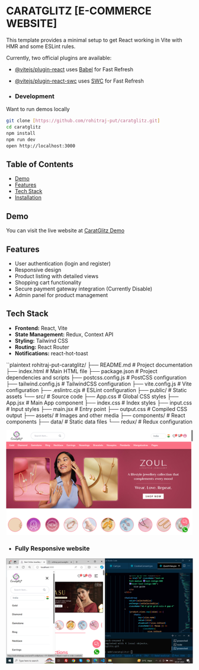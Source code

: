 # CARATGLITZ [E-COMMERCE WEBSITE]
This template provides a minimal setup to get React working in Vite with HMR and some ESLint rules.

Currently, two official plugins are available:

- [@vitejs/plugin-react](https://github.com/vitejs/vite-plugin-react/blob/main/packages/plugin-react/README.md) uses [Babel](https://babeljs.io/) for Fast Refresh
- [@vitejs/plugin-react-swc](https://github.com/vitejs/vite-plugin-react-swc) uses [SWC](https://swc.rs/) for Fast Refresh

- ### Development

Want to run demos locally

```bash
git clone [https://github.com/rohitraj-put/caratglitz.git]
cd caratglitz
npm install
npm run dev
open http://localhost:3000
```

## Table of Contents

- [Demo](#demo)
- [Features](#features)
- [Tech Stack](#tech-stack)
- [Installation](#installation)

## Demo

You can visit the live website at [CaratGlitz Demo](https://caratglitzweb.netlify.app/)

## Features

- User authentication (login and register)
- Responsive design
- Product listing with detailed views
- Shopping cart functionality
- Secure payment gateway integration (Currently Disable)
- Admin panel for product management

## Tech Stack

- **Frontend:** React, Vite
- **State Management:** Redux, Context API
- **Styling:** Tailwind CSS
- **Routing:** React Router
- **Notifications:** react-hot-toast

``plaintext
rohitraj-put-caratglitz/
├── README.md                 # Project documentation
├── index.html                # Main HTML file
├── package.json              # Project dependencies and scripts
├── postcss.config.js         # PostCSS configuration
├── tailwind.config.js        # TailwindCSS configuration
├── vite.config.js            # Vite configuration
├── .eslintrc.cjs             # ESLint configuration
├── public/                   # Static assets
└── src/                      # Source code
    ├── App.css               # Global CSS styles
    ├── App.jsx               # Main App component
    ├── index.css             # Index styles
    ├── input.css             # Input styles
    ├── main.jsx              # Entry point
    ├── output.css            # Compiled CSS output
    ├── assets/               # Images and other media
    ├── components/           # React components
    ├── data/                 # Static data files
    └── redux/                # Redux configuration


![Logo](./src/assets/image/websiteImg.png)



- ### Fully Responsive website


![Logo](./src/assets/image/responsiveweb.png)
